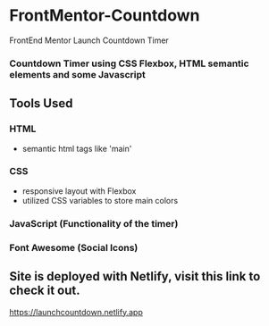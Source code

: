 # FrontMentor-Countdown
FrontEnd Mentor Launch Countdown Timer



### Countdown Timer using CSS Flexbox, HTML semantic elements and some Javascript

## Tools Used 

### HTML
  - semantic html tags like 'main'
### CSS
 - responsive layout with Flexbox
 - utilized CSS variables to store main colors
### JavaScript (Functionality of the timer)
### Font Awesome (Social Icons)



## Site is deployed with Netlify, visit this link to check it out.

https://launchcountdown.netlify.app
